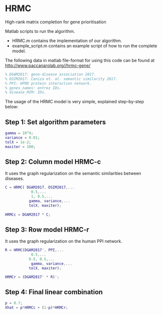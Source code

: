 # HRMC
High-rank matrix completion for gene prioritisation

Matlab scripts to run the algorithm.

* HRMC.m contains the implementation of our algorithm.
* example_script.m contains an example script of how to run the complete model.

The following data in matlab file-format for using this code can be found at http://www.paccanarolab.org//hrmc-gene/

``` Matlab
% DGAM2017: gene-disease association 2017.
% DSIM2017: Caniza et. al. semantic similarity 2017.
% PPI: HPRD protein interaction network.
% genes_names: entrez IDs.
% disease_MIM: IDs.
```
The usage of the HRMC model is very simple, explained step-by-step below:

## Step 1: Set algorithm parameters
``` Matlab
gamma = 10^4;
variance = 0.01;
tolX = 1e-2;
maxiter = 100;
```

## Step 2: Column model HRMC-c

It uses the graph regularization on the semantic similarities between diseases.

``` Matlab
C = HRMC( DGAM2017, DSIM2017,...
            0.5,...
            1, 0.5,...
           gamma, variance,...
           tolX, maxiter);
       
HRMCc = DGAM2017 * C;
```
## Step 3: Row model HRMC-r

It uses the graph regularization on the human PPI network.

``` Matlab
R = HRMC(DGAM2017', PPI,...
            0.5,...
           0.5, 0.5,...
            gamma, variance,...
           tolX, maxiter);

HRMCr = (DGAM2017' * R)';
```
## Step 4: Final linear combination
``` Matlab
p = 0.7;
Xhat = p*HRMCc + (1-p)*HRMCr; 
``` 
